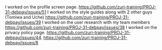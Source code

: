 I worked on the profile screen page. https://github.com/zuri-training/PROJ-31-debpay/issues/51
I worked on the style guides along with 2 other guys (Tomiwa and Uche)   https://github.com/zuri-training/PROJ-31-debpay/issues/39
I worked on the user research with my team members https://github.com/zuri-training/PROJ-31-debpay/issues/38
I worked on the privacy policy page.  https://github.com/zuri-training/PROJ-31-debpay/issues/44.   https://github.com/zuri-training/PROJ-31-debpay/issues/8
